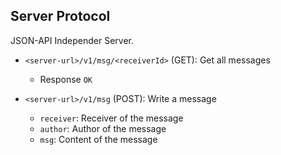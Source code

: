 ## Server Protocol

JSON-API Independer Server.

- `<server-url>/v1/msg/<receiverId>` (GET): Get all messages
    - Response `OK`

- `<server-url>/v1/msg` (POST): Write a message
    - `receiver`: Receiver of the message
    - `author`: Author of the message
    - `msg`: Content of the message
